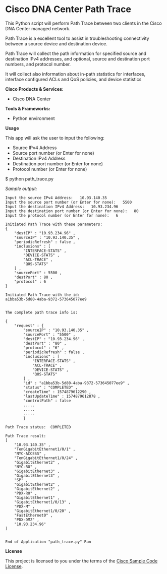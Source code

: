 # Cisco DNA Center Path Trace


This Python script will perform Path Trace between two clients in the Cisco DNA Center managed network.

Path Trace is a excellent tool to assist in troubleshooting connectivity between a source device and destination device.

Path Trace will collect the path information for specified source and destination IPv4 addresses, and optional, source and destination port numbers, and protocol number.

It will collect also information about in-path statistics for interfaces, interface configured ACLs and QoS policies, and device statistics

**Cisco Products & Services:**

- Cisco DNA Center

**Tools & Frameworks:**

- Python environment

**Usage**

This app will ask the user to input the following:

- Source IPv4 Address
- Source port number (or Enter for none)
- Destination IPv4 Address
- Destination port number (or Enter for none)
- Protocol number (or Enter for none)

$ python path_trace.py 

*Sample output:*

    Input the source IPv4 Address:   10.93.140.35
    Input the source port number (or Enter for none):   5500
    Input the destination IPv4 Address:   10.93.234.96
    Input the destination port number (or Enter for none):   80
    Input the protocol number (or Enter for none):   6
    
    Initiated Path Trace with these parameters:
    {
        "destIP" : "10.93.234.96" , 
        "sourceIP" : "10.93.140.35" , 
        "periodicRefresh" : false , 
        "inclusions" : [
            "INTERFACE-STATS" , 
            "DEVICE-STATS" , 
            "ACL-TRACE" , 
            "QOS-STATS"
        ] , 
        "sourcePort" : 5500 , 
        "destPort" : 80 , 
        "protocol" : 6
    }
    
    Initiated Path Trace with the id: 
    a1bba53b-5d80-4aba-9372-573645077ee9
    
    
    The complete path trace info is: 
    
    {
        "request" : {
            "sourceIP" : "10.93.140.35" , 
            "sourcePort" : "5500" , 
            "destIP" : "10.93.234.96" , 
            "destPort" : "80" , 
            "protocol" : "6" , 
            "periodicRefresh" : false , 
            "inclusions" : [
                "INTERFACE-STATS" , 
                "ACL-TRACE" , 
                "DEVICE-STATS" , 
                "QOS-STATS"
            ] , 
            "id" : "a1bba53b-5d80-4aba-9372-573645077ee9" , 
            "status" : "COMPLETED" , 
            "createTime" : 1574879612290 , 
            "lastUpdateTime" : 1574879612878 , 
            "controlPath" : false
            .....
            .....
            .....
            }
    
    Path Trace status:  COMPLETED
    
    Path Trace result:
    [
        "10.93.140.35" , 
        "TenGigabitEthernet1/0/1" , 
        "NYC-ACCESS" , 
        "TenGigabitEthernet1/0/24" , 
        "GigabitEthernet2" , 
        "NYC-RO" , 
        "GigabitEthernet3" , 
        "GigabitEthernet3" , 
        "SP" , 
        "GigabitEthernet2" , 
        "GigabitEthernet2" , 
        "PDX-RO" , 
        "GigabitEthernet1" , 
        "GigabitEthernet1/0/13" , 
        "PDX-M" , 
        "GigabitEthernet1/0/20" , 
        "FastEthernet0" , 
        "PDX-DMZ" , 
        "10.93.234.96"
    ]
    
    
    End of Application "path_trace.py" Run


**License**

This project is licensed to you under the terms of the [Cisco Sample Code License](./LICENSE).
